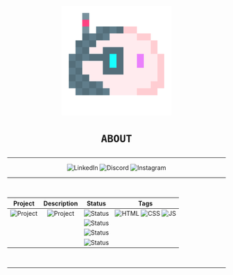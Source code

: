 <h1 align="center"><img src="media/blob.png" width="50%">
    
    ABOUT
</h1>
<div align="center">
<hr>
    
![LinkedIn](https://img.shields.io/badge/LinkedIn-white?style=for-the-badge&logo=linkedin&labelColor=white&logoColor=0077B5) ![Discord](https://img.shields.io/badge/Discord-white?style=for-the-badge&logo=discord&labelColor=white&logoColor=7289DA) ![Instagram](https://img.shields.io/badge/Instagram-white?style=for-the-badge&logo=instagram&labelColor=white&logoColor=E4405F)

<hr>
<br>

|Project|Description|Status|Tags|
|:-----:|:---------:|:----:|:--:|
|![Project](https://img.shields.io/badge/Calculator-white?style=for-the-badge)|![Project](https://img.shields.io/badge/A%20simple%20calculator%20applet-white?style=for-the-badge)|![Status](https://img.shields.io/badge/1.0-Completed-success?style=for-the-badge&logo=github&labelColor=gray&link=https://www.volperoid.github.io)|![HTML](https://img.shields.io/badge/HTML-E34F26?style=for-the-badge&logo=html5&labelColor=E34F26&logoColor=white) ![CSS](https://img.shields.io/badge/CSS-1572B6?style=for-the-badge&logo=css3&labelColor=1572B6&logoColor=white) ![JS](https://img.shields.io/badge/JavaScript-F7DF1E?style=for-the-badge&logo=javascript&labelColor=F7DF1E&logoColor=black)
|||![Status](https://img.shields.io/badge/TBD-inactive?style=for-the-badge)|
|||![Status](https://img.shields.io/badge/TBD-inactive?style=for-the-badge)|
|||![Status](https://img.shields.io/badge/TBD-inactive?style=for-the-badge)|

<br>
<hr>
</div>
